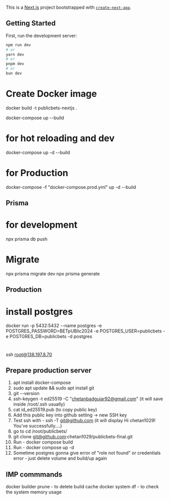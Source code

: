 This is a [Next.js](https://nextjs.org/) project bootstrapped with [`create-next-app`](https://github.com/vercel/next.js/tree/canary/packages/create-next-app).

## Getting Started

First, run the development server:

```bash
npm run dev
# or
yarn dev
# or
pnpm dev
# or
bun dev
```

# Create Docker image

docker build -t publicbets-nextjs .

docker-compose up --build

# for hot reloading and dev

docker-compose up -d --build

# for Production

docker-compose -f "docker-compose.prod.yml" up -d --build

## Prisma

# for development

npx prisma db push

# Migrate

npx prisma migrate dev
npx prisma generate

## Production

# install postgres

docker run -p 5432:5432 --name postgres -e POSTGRES_PASSWORD=BETpUBlic2024 -e POSTGRES_USER=publicbets -e POSTGRES_DB=publicbets -d postgres

#

ssh root@138.197.8.70

## Prepare production server

1. apt install docker-compose
2. sudo apt update && sudo apt install git
3. git --version
4. ssh-keygen -t ed25519 -C "chetanbadgujar92@gmail.com" (it will save inside /root/.ssh usually)
5. cat id_ed25519.pub (to copy public key)
6. Add this public key into github setting -> new SSH key
7. Test ssh with - ssh -T git@github.com (it will display Hi chetan1029! You've successfully....)
8. go to cd /root/publicbets/
9. git clone git@github.com:chetan1029/publicbets-final.git
10. Run - docker compose build
11. Run - docker compose up -d
12. Sometime postgres gonna give error of "role not found" or credentials error - just delete volume and build/up again

## IMP commmands

docker builder prune - to delete build cache
docker system df - to check the system memory usage
